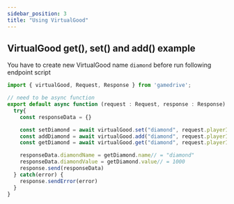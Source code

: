 ```yaml
---
sidebar_position: 3
title: "Using VirtualGood"
---
```


## VirtualGood get(), set() and add() example

You have to create new VirtualGood name `diamond` before run following endpoint script

```typescript title="endpoint: getSetAddVirtualGood"
import { virtualGood, Request, Response } from 'gamedrive';

// need to be async function
export default async function (request : Request, response : Response) {
  try{
    const responseData = {}

    const setDiamond = await virtualGood.set("diamond", request.playerId, 999)
    const addDiamond = await virtualGood.add("diamond", request.playerId, 1)
    const getDiamond = await virtualGood.get("diamond", request.playerId)

    responseData.diamondName = getDiamond.name// = "diamond"
    responseData.diamondValue = getDiamond.value// = 1000
    response.send(responseData)
  } catch(error) {
    response.sendError(error)
  }
}
```